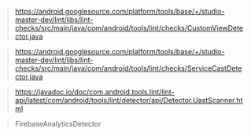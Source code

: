 



>https://android.googlesource.com/platform/tools/base/+/studio-master-dev/lint/libs/lint-checks/src/main/java/com/android/tools/lint/checks/CustomViewDetector.java

>https://android.googlesource.com/platform/tools/base/+/studio-master-dev/lint/libs/lint-checks/src/main/java/com/android/tools/lint/checks/ServiceCastDetector.java

> https://javadoc.io/doc/com.android.tools.lint/lint-api/latest/com/android/tools/lint/detector/api/Detector.UastScanner.html


> FirebaseAnalyticsDetector
<!--stackedit_data:
eyJoaXN0b3J5IjpbNjI0OTMxNjYyLDE1OTIyOTQzMjNdfQ==
-->